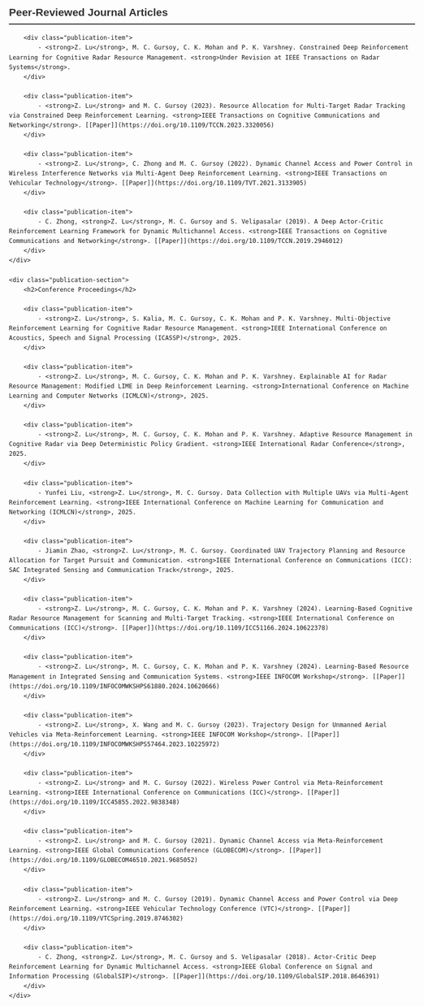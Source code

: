 <html lang="en">
<head>
    <meta charset="UTF-8">
    <meta name="viewport" content="width=device-width, initial-scale=1.0">
    <title>Publications</title>
    <style>
        body {
            font-family: Arial, sans-serif;
            max-width: 800px;
            margin: 0 auto;
            padding: 20px;
            line-height: 1.6;
        }
        .publication-section {
            margin-bottom: 30px;
        }
        .publication-section h2 {
            color: #333;
            border-bottom: 2px solid #333;
            padding-bottom: 5px;
        }
        .publication-item {
            margin-bottom: 15px;
            text-align: justify;
        }
        .publication-item strong {
            font-weight: bold;
        }
        .publication-item a {
            color: #0066cc;
            text-decoration: none;
        }
        .publication-item a:hover {
            text-decoration: underline;
        }
    </style>
</head>
<body>
    <div class="publication-section">
        <h2>Peer-Reviewed Journal Articles</h2>
        
        <div class="publication-item">
            - <strong>Z. Lu</strong>, M. C. Gursoy, C. K. Mohan and P. K. Varshney. Constrained Deep Reinforcement Learning for Cognitive Radar Resource Management. <strong>Under Revision at IEEE Transactions on Radar Systems</strong>.
        </div>
        
        <div class="publication-item">
            - <strong>Z. Lu</strong> and M. C. Gursoy (2023). Resource Allocation for Multi-Target Radar Tracking via Constrained Deep Reinforcement Learning. <strong>IEEE Transactions on Cognitive Communications and Networking</strong>. [[Paper]](https://doi.org/10.1109/TCCN.2023.3320056)
        </div>
        
        <div class="publication-item">
            - <strong>Z. Lu</strong>, C. Zhong and M. C. Gursoy (2022). Dynamic Channel Access and Power Control in Wireless Interference Networks via Multi-Agent Deep Reinforcement Learning. <strong>IEEE Transactions on Vehicular Technology</strong>. [[Paper]](https://doi.org/10.1109/TVT.2021.3133905)
        </div>
        
        <div class="publication-item">
            - C. Zhong, <strong>Z. Lu</strong>, M. C. Gursoy and S. Velipasalar (2019). A Deep Actor-Critic Reinforcement Learning Framework for Dynamic Multichannel Access. <strong>IEEE Transactions on Cognitive Communications and Networking</strong>. [[Paper]](https://doi.org/10.1109/TCCN.2019.2946012)
        </div>
    </div>

    <div class="publication-section">
        <h2>Conference Proceedings</h2>
        
        <div class="publication-item">
            - <strong>Z. Lu</strong>, S. Kalia, M. C. Gursoy, C. K. Mohan and P. K. Varshney. Multi-Objective Reinforcement Learning for Cognitive Radar Resource Management. <strong>IEEE International Conference on Acoustics, Speech and Signal Processing (ICASSP)</strong>, 2025.
        </div>
        
        <div class="publication-item">
            - <strong>Z. Lu</strong>, M. C. Gursoy, C. K. Mohan and P. K. Varshney. Explainable AI for Radar Resource Management: Modified LIME in Deep Reinforcement Learning. <strong>International Conference on Machine Learning and Computer Networks (ICMLCN)</strong>, 2025.
        </div>
        
        <div class="publication-item">
            - <strong>Z. Lu</strong>, M. C. Gursoy, C. K. Mohan and P. K. Varshney. Adaptive Resource Management in Cognitive Radar via Deep Deterministic Policy Gradient. <strong>IEEE International Radar Conference</strong>, 2025.
        </div>
        
        <div class="publication-item">
            - Yunfei Liu, <strong>Z. Lu</strong>, M. C. Gursoy. Data Collection with Multiple UAVs via Multi-Agent Reinforcement Learning. <strong>IEEE International Conference on Machine Learning for Communication and Networking (ICMLCN)</strong>, 2025.
        </div>
        
        <div class="publication-item">
            - Jiamin Zhao, <strong>Z. Lu</strong>, M. C. Gursoy. Coordinated UAV Trajectory Planning and Resource Allocation for Target Pursuit and Communication. <strong>IEEE International Conference on Communications (ICC): SAC Integrated Sensing and Communication Track</strong>, 2025.
        </div>
        
        <div class="publication-item">
            - <strong>Z. Lu</strong>, M. C. Gursoy, C. K. Mohan and P. K. Varshney (2024). Learning-Based Cognitive Radar Resource Management for Scanning and Multi-Target Tracking. <strong>IEEE International Conference on Communications (ICC)</strong>. [[Paper]](https://doi.org/10.1109/ICC51166.2024.10622378)
        </div>
        
        <div class="publication-item">
            - <strong>Z. Lu</strong>, M. C. Gursoy, C. K. Mohan and P. K. Varshney (2024). Learning-Based Resource Management in Integrated Sensing and Communication Systems. <strong>IEEE INFOCOM Workshop</strong>. [[Paper]](https://doi.org/10.1109/INFOCOMWKSHPS61880.2024.10620666)
        </div>
        
        <div class="publication-item">
            - <strong>Z. Lu</strong>, X. Wang and M. C. Gursoy (2023). Trajectory Design for Unmanned Aerial Vehicles via Meta-Reinforcement Learning. <strong>IEEE INFOCOM Workshop</strong>. [[Paper]](https://doi.org/10.1109/INFOCOMWKSHPS57464.2023.10225972)
        </div>
        
        <div class="publication-item">
            - <strong>Z. Lu</strong> and M. C. Gursoy (2022). Wireless Power Control via Meta-Reinforcement Learning. <strong>IEEE International Conference on Communications (ICC)</strong>. [[Paper]](https://doi.org/10.1109/ICC45855.2022.9838348)
        </div>
        
        <div class="publication-item">
            - <strong>Z. Lu</strong> and M. C. Gursoy (2021). Dynamic Channel Access via Meta-Reinforcement Learning. <strong>IEEE Global Communications Conference (GLOBECOM)</strong>. [[Paper]](https://doi.org/10.1109/GLOBECOM46510.2021.9685052)
        </div>
        
        <div class="publication-item">
            - <strong>Z. Lu</strong> and M. C. Gursoy (2019). Dynamic Channel Access and Power Control via Deep Reinforcement Learning. <strong>IEEE Vehicular Technology Conference (VTC)</strong>. [[Paper]](https://doi.org/10.1109/VTCSpring.2019.8746302)
        </div>
        
        <div class="publication-item">
            - C. Zhong, <strong>Z. Lu</strong>, M. C. Gursoy and S. Velipasalar (2018). Actor-Critic Deep Reinforcement Learning for Dynamic Multichannel Access. <strong>IEEE Global Conference on Signal and Information Processing (GlobalSIP)</strong>. [[Paper]](https://doi.org/10.1109/GlobalSIP.2018.8646391)
        </div>
    </div>
</body>
</html>